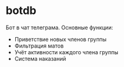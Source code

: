 # botdb
Бот в чат телеграма. Основные функции:
- Приветствие новых членов группы
- Фильтрация матов
- Учёт активности каждого члена группы
- Система наказаний
